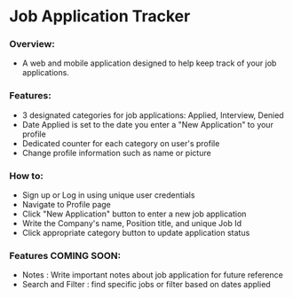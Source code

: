 # Job Application Tracker

### Overview:

- A web and mobile application designed to help keep track of your job applications.

### Features:

- 3 designated categories for job applications: Applied, Interview, Denied
- Date Applied is set to the date you enter a "New Application" to your profile
- Dedicated counter for each category on user's profile
- Change profile information such as name or picture

### How to:

- Sign up or Log in using unique user credentials
- Navigate to Profile page
- Click "New Application" button to enter a new job application
- Write the Company's name, Position title, and unique Job Id
- Click appropriate category button to update application status

### Features COMING SOON:

- Notes : Write important notes about job application for future reference
- Search and Filter : find specific jobs or filter based on dates applied
